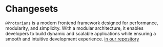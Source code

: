 # Changesets

`@Protorians` is a modern frontend framework designed for performance, modularity, and simplicity. With a modular architecture, it enables developers to build dynamic and scalable applications while ensuring a smooth and intuitive development experience. [in our repository](https://github.com/protorians/kuamka)
